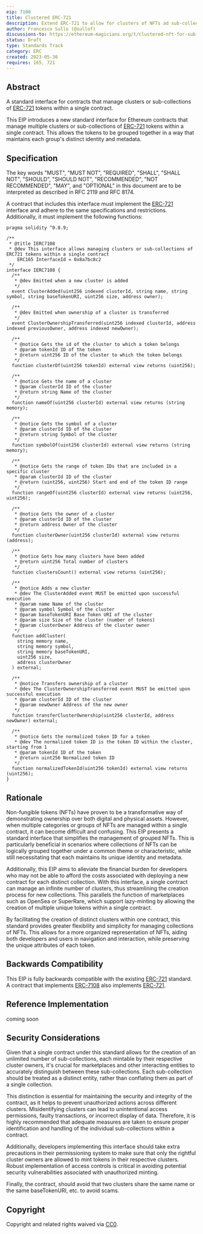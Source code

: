 ```yaml
---
eip: 7108
title: Clustered ERC-721
description: Extend ERC-721 to allow for clusters of NFTs ad sub-collections
author: Francesco Sullo (@sullof)
discussions-to: https://ethereum-magicians.org/t/clustered-nft-for-sub-collections/14502
status: Draft
type: Standards Track
category: ERC
created: 2023-05-30
requires: 165, 721
---
```


## Abstract

A standard interface for contracts that manage clusters or sub-collections of [ERC-721](./eip-721) tokens within a single contract.

This EIP introduces a new standard interface for Ethereum contracts that manage multiple clusters or sub-collections of [ERC-721](./eip-721) tokens within a single contract. This allows the tokens to be grouped together in a way that maintains each group's distinct identity and metadata.

## Specification

The key words "MUST", "MUST NOT", "REQUIRED", "SHALL", "SHALL NOT", "SHOULD", "SHOULD NOT", "RECOMMENDED", "NOT RECOMMENDED", "MAY", and "OPTIONAL" in this document are to be interpreted as described in RFC 2119 and RFC 8174.

A contract that includes this interface must implement the [ERC-721](./eip-721) interface and adhere to the same specifications and restrictions. Additionally, it must implement the following functions:

```solidity
pragma solidity ^0.8.9;

/**
 * @title IERC7108
 * @dev This interface allows managing clusters or sub-collections of ERC721 tokens within a single contract
    ERC165 InterfaceId = 0x8a7bc8c2
 */
interface IERC7108 {
  /**
   * @dev Emitted when a new cluster is added
   */
  event ClusterAdded(uint256 indexed clusterId, string name, string symbol, string baseTokenURI, uint256 size, address owner);

  /**
   * @dev Emitted when ownership of a cluster is transferred
   */
  event ClusterOwnershipTransferred(uint256 indexed clusterId, address indexed previousOwner, address indexed newOwner);

  /**
   * @notice Gets the id of the cluster to which a token belongs
   * @param tokenId ID of the token
   * @return uint256 ID of the cluster to which the token belongs
   */
  function clusterOf(uint256 tokenId) external view returns (uint256);

  /**
   * @notice Gets the name of a cluster
   * @param clusterId ID of the cluster
   * @return string Name of the cluster
   */
  function nameOf(uint256 clusterId) external view returns (string memory);

  /**
   * @notice Gets the symbol of a cluster
   * @param clusterId ID of the cluster
   * @return string Symbol of the cluster
   */
  function symbolOf(uint256 clusterId) external view returns (string memory);

  /**
   * @notice Gets the range of token IDs that are included in a specific cluster
   * @param clusterId ID of the cluster
   * @return (uint256, uint256) Start and end of the token ID range
   */
  function rangeOf(uint256 clusterId) external view returns (uint256, uint256);

  /**
   * @notice Gets the owner of a cluster
   * @param clusterId ID of the cluster
   * @return address Owner of the cluster
   */
  function clusterOwner(uint256 clusterId) external view returns (address);

  /**
   * @notice Gets how many clusters have been added
   * @return uint256 Total number of clusters
   */
  function clustersCount() external view returns (uint256);

  /**
   * @notice Adds a new cluster
   * @dev The ClusterAdded event MUST be emitted upon successful execution
   * @param name Name of the cluster
   * @param symbol Symbol of the cluster
   * @param baseTokenURI Base Token URI of the cluster
   * @param size Size of the cluster (number of tokens)
   * @param clusterOwner Address of the cluster owner
   */
  function addCluster(
    string memory name,
    string memory symbol,
    string memory baseTokenURI,
    uint256 size,
    address clusterOwner
  ) external;

  /**
   * @notice Transfers ownership of a cluster
   * @dev The ClusterOwnershipTransferred event MUST be emitted upon successful execution
   * @param clusterId ID of the cluster
   * @param newOwner Address of the new owner
   */
  function transferClusterOwnership(uint256 clusterId, address newOwner) external;

  /**
   * @notice Gets the normalized token ID for a token
   * @dev The normalized token ID is the token ID within the cluster, starting from 1
   * @param tokenId ID of the token
   * @return uint256 Normalized token ID
   */
  function normalizedTokenId(uint256 tokenId) external view returns (uint256);
}

```

## Rationale

Non-fungible tokens (NFTs) have proven to be a transformative way of demonstrating ownership over both digital and physical assets. However, when multiple categories or groups of NFTs are managed within a single contract, it can become difficult and confusing. This EIP presents a standard interface that simplifies the management of grouped NFTs. This is particularly beneficial in scenarios where collections of NFTs can be logically grouped together under a common theme or characteristic, while still necessitating that each maintains its unique identity and metadata.

Additionally, this EIP aims to alleviate the financial burden for developers who may not be able to afford the costs associated with deploying a new contract for each distinct collection. With this interface, a single contract can manage an infinite number of clusters, thus streamlining the creation process for new collections. This parallels the function of marketplaces such as OpenSea or SuperRare, which support lazy-minting by allowing the creation of multiple unique tokens within a single contract.

By facilitating the creation of distinct clusters within one contract, this standard provides greater flexibility and simplicity for managing collections of NFTs. This allows for a more organized representation of NFTs, aiding both developers and users in navigation and interaction, while preserving the unique attributes of each token.


## Backwards Compatibility

This EIP is fully backwards compatible with the existing [ERC-721](./eip-721) standard. A contract that implements [ERC-7108](./eip-7108) also implements [ERC-721](./eip-721).


## Reference Implementation

coming soon

## Security Considerations

Given that a single contract under this standard allows for the creation of an unlimited number of sub-collections, each mintable by their respective cluster owners, it's crucial for marketplaces and other interacting entities to accurately distinguish between these sub-collections. Each sub-collection should be treated as a distinct entity, rather than conflating them as part of a single collection.

This distinction is essential for maintaining the security and integrity of the contract, as it helps to prevent unauthorized actions across different clusters. Misidentifying clusters can lead to unintentional access permissions, faulty transactions, or incorrect display of data. Therefore, it is highly recommended that adequate measures are taken to ensure proper identification and handling of the individual sub-collections within a contract.

Additionally, developers implementing this interface should take extra precautions in their permissioning system to make sure that only the rightful cluster owners are allowed to mint tokens in their respective clusters. Robust implementation of access controls is critical in avoiding potential security vulnerabilities associated with unauthorized minting.

Finally, the contract, should avoid that two clusters share the same name or the same baseTokenURI, etc. to avoid scams.


## Copyright

Copyright and related rights waived via [CC0](../LICENSE.md).
